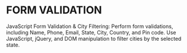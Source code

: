 # FORM VALIDATION

JavaScript Form Validation &amp; City Filtering: Perform form validations, including Name, Phone, Email, State, City, Country, and Pin code. Use JavaScript, jQuery, and DOM manipulation to filter cities by the selected state.
